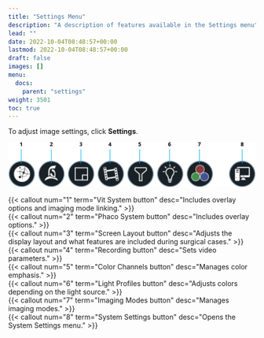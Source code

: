 ```yaml
---
title: "Settings Menu"
description: "A description of features available in the Settings menu"
lead: ""
date: 2022-10-04T08:48:57+00:00
lastmod: 2022-10-04T08:48:57+00:00
draft: false
images: []
menu:
  docs:
    parent: "settings"
weight: 3501
toc: true
---
```


To adjust image settings, click **Settings**.

![Settings Menu](sw_settings.svg)

{{< callout num="1" term="Vit System button" desc="Includes overlay options and imaging mode linking." >}}  
{{< callout num="2" term="Phaco System button" desc="Includes overlay options." >}}  
{{< callout num="3" term="Screen Layout button" desc="Adjusts the display layout and what features are included during surgical cases." >}}  
{{< callout num="4" term="Recording button" desc="Sets video parameters." >}}  
{{< callout num="5" term="Color Channels button" desc="Manages color emphasis." >}}  
{{< callout num="6" term="Light Profiles button" desc="Adjusts colors depending on the light source." >}}  
{{< callout num="7" term="Imaging Modes button" desc="Manages imaging modes." >}}  
{{< callout num="8" term="System Settings button" desc="Opens the System Settings menu." >}}  
